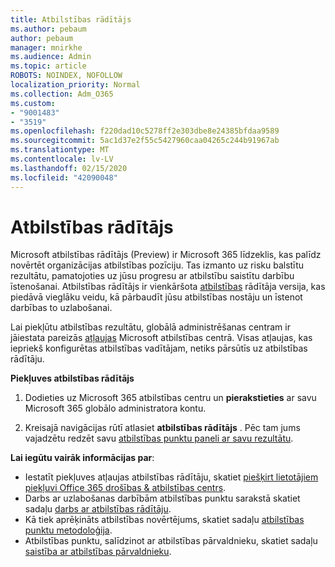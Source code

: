 ```yaml
---
title: Atbilstības rādītājs
ms.author: pebaum
author: pebaum
manager: mnirkhe
ms.audience: Admin
ms.topic: article
ROBOTS: NOINDEX, NOFOLLOW
localization_priority: Normal
ms.collection: Adm_O365
ms.custom:
- "9001483"
- "3519"
ms.openlocfilehash: f220dad10c5278ff2e303dbe8e24385bfdaa9589
ms.sourcegitcommit: 5ac1d37e2f55c5427960caa04265c244b91967ab
ms.translationtype: MT
ms.contentlocale: lv-LV
ms.lasthandoff: 02/15/2020
ms.locfileid: "42090048"
---
```

# <a name="compliance-score"></a>Atbilstības rādītājs

Microsoft atbilstības rādītājs (Preview) ir Microsoft 365 līdzeklis, kas palīdz novērtēt organizācijas atbilstības pozīciju. Tas izmanto uz risku balstītu rezultātu, pamatojoties uz jūsu progresu ar atbilstību saistītu darbību īstenošanai.   Atbilstības rādītājs ir vienkāršota [atbilstības](https://docs.microsoft.com/en-us/microsoft-365/compliance/compliance-manager-overview) rādītāja versija, kas piedāvā vieglāku veidu, kā pārbaudīt jūsu atbilstības nostāju un īstenot darbības to uzlabošanai. 

Lai piekļūtu atbilstības rezultātu, globālā administrēšanas centram ir jāiestata pareizās [atļaujas](https://docs.microsoft.com/en-us/microsoft-365/security/office-365-security/permissions-in-the-security-and-compliance-center) Microsoft atbilstības centrā.  Visas atļaujas, kas iepriekš konfigurētas atbilstības vadītājam, netiks pārsūtīs uz atbilstības rādītāju.

**Piekļuves atbilstības rādītājs**

1. Dodieties uz Microsoft 365 atbilstības centru un **pierakstieties** ar savu Microsoft 365 globālo administratora kontu.

2. Kreisajā navigācijas rūtī atlasiet **atbilstības rādītājs** . Pēc tam jums vajadzētu redzēt savu [atbilstības punktu paneli ar savu rezultātu](https://docs.microsoft.com/en-us/microsoft-365/compliance/compliance-score-setup#understand-the-compliance-score-dashboard).
 

**Lai iegūtu vairāk informācijas par**:

- Iestatīt piekļuves atļaujas atbilstības rādītāju, skatiet [piešķirt lietotājiem piekļuvi Office 365 drošības & atbilstības centrs](https://docs.microsoft.com/en-us/microsoft-365/security/office-365-security/grant-access-to-the-security-and-compliance-center).
- Darbs ar uzlabošanas darbībām atbilstības punktu sarakstā skatiet sadaļu [darbs ar atbilstības rādītāju](https://docs.microsoft.com/en-us/microsoft-365/compliance/working-with-compliance-score).
- Kā tiek aprēķināts atbilstības novērtējums, skatiet sadaļu [atbilstības punktu metodoloģija](https://docs.microsoft.com/en-us/microsoft-365/compliance/compliance-score-methodology).
- Atbilstības punktu, salīdzinot ar atbilstības pārvaldnieku, skatiet sadaļu [saistība ar atbilstības pārvaldnieku](https://docs.microsoft.com/en-us/microsoft-365/compliance/compliance-score#relationship-to-compliance-manager).

